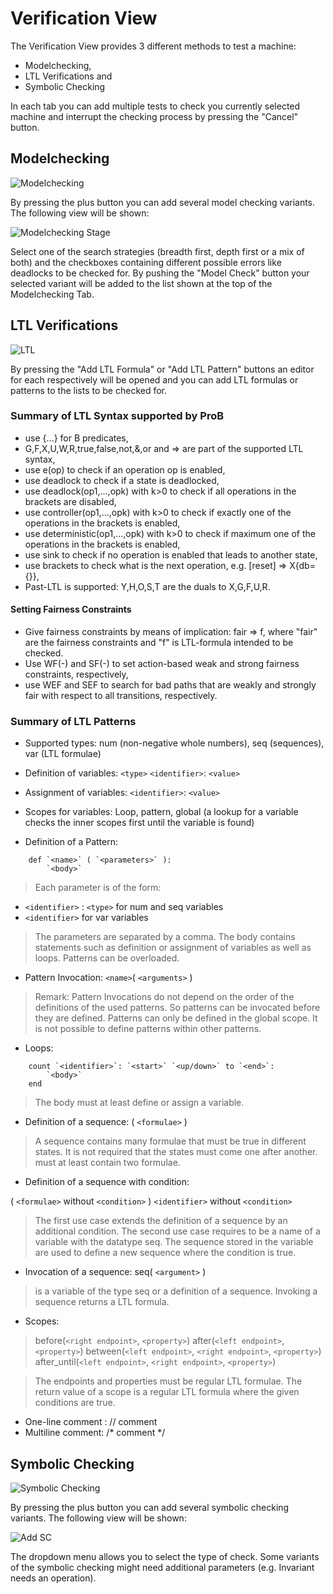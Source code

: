 # Verification View

The Verification View provides 3 different methods to test a machine:

* Modelchecking,
* LTL Verifications and
* Symbolic Checking

In each tab you can add multiple tests to check you currently selected machine and interrupt the checking process by pressing the "Cancel" button.

## <a id="Model"> Modelchecking </a>

![Modelchecking](../screenshots/Verifications/Modelchecking.png)

By pressing the plus button you can add several model checking variants. The following view will be shown:

![Modelchecking Stage](../screenshots/Verifications/Modelchecking%20Stage.png)

Select one of the search strategies (breadth first, depth first or a mix of both) and the checkboxes containing  different possible errors like deadlocks to be checked for. By pushing the "Model Check" button your selected variant will be added to the list shown at the top of the Modelchecking Tab.

## <a id="LTL"> LTL Verifications </a>

![LTL](../screenshots/Verifications/LTL.png)

By pressing the "Add LTL Formula" or "Add LTL Pattern" buttons an editor for each respectively will be opened and you can add LTL formulas or patterns to the lists to be checked for.

### Summary of LTL Syntax supported by ProB
*   use {...} for B predicates,
*   G,F,X,U,W,R,true,false,not,&,or and => are part of the supported LTL syntax,
*   use e(op) to check if an operation op is enabled,
*   use deadlock to check if a state is deadlocked,
*   use deadlock(op1,...,opk) with k>0 to check if all operations in the brackets are disabled,
*   use controller(op1,...,opk) with k>0 to check if exactly one of the operations in the brackets is enabled,
*   use deterministic(op1,...,opk) with k>0 to check if maximum one of the operations in the brackets is enabled,
*   use sink to check if no operation is enabled that leads to another state,
*   use brackets to check what is the next operation, e.g. [reset] => X{db={}},
*   Past-LTL is supported: Y,H,O,S,T are the duals to X,G,F,U,R.

#### Setting Fairness Constraints
*   Give fairness constraints by means of implication: fair => f, where "fair" are the fairness constraints and "f" is LTL-formula intended to be checked.
*   Use WF(-) and SF(-) to set action-based weak and strong fairness constraints, respectively,
*   use WEF and SEF to search for bad paths that are weakly and strongly fair with respect to all transitions, respectively.

### Summary of LTL Patterns

* Supported types: num (non-negative whole numbers), seq (sequences), var (LTL formulae)
* Definition of variables: `<type>` `<identifier>`: `<value>`
* Assignment of variables: `<identifier>`: `<value>`
* Scopes for variables: Loop, pattern, global (a lookup for a variable checks the inner scopes first until the variable is found)

* Definition of a Pattern:

```
	def `<name>` ( `<parameters>` ):
		`<body>`
```



> Each parameter is of the form:
* `<identifier>` : `<type>` for num and seq variables
* `<identifier>` for var variables

>The parameters are separated by a comma. The body contains statements such as definition or assignment of variables as well as loops. Patterns can be overloaded.

* Pattern Invocation: `<name>`( `<arguments>` )

>Remark: Pattern Invocations do not depend on the order of the definitions of the used patterns. So patterns can be invocated before they are defined.
Patterns can only be defined in the global scope. It is not possible to define patterns within other patterns.

* Loops:

```
	count `<identifier>`: `<start>` `<up/down>` to `<end>`:
		`<body>`
	end
```

>The body must at least define or assign a variable.

* Definition of a sequence: ( `<formulae>` )

>A sequence contains many formulae that must be true in different states. It is not required that the states must come one after another.
<formulae> must at least contain two formulae.

* Definition of a sequence with condition:

( `<formulae>` without `<condition>` )
`<identifier>` without `<condition>`

>The first use case extends the definition of a sequence by an additional condition. The second use case requires <identifier> to be a name
of a variable with the datatype seq. The sequence stored in the variable are used to define a new sequence where the condition is true.

* Invocation of a sequence: seq( `<argument>` )

><argument> is a variable of the type seq or a definition of a sequence. Invoking a sequence returns a LTL formula.

* Scopes:

>before(`<right endpoint>`, `<property>`)
after(`<left endpoint>`, `<property>`)
between(`<left endpoint>`, `<right endpoint>`, `<property>`)
after_until(`<left endpoint>`, `<right endpoint>`, `<property>`)

>The endpoints and properties must be regular LTL formulae. The return value of a scope is a regular LTL formula where the given conditions are true.

* One-line comment : // comment
* Multiline comment: /* comment */


## <a id="Symbolic"> Symbolic Checking </a>

![Symbolic Checking](../screenshots/Verifications/Symbolic%20Checking.png)

By pressing the plus button you can add several symbolic checking variants. The following view will be shown:

![Add SC](../screenshots/Verifications/Add%20SC.png)

The dropdown menu allows you to select the type of check. Some variants of the symbolic checking might need additional parameters (e.g. Invariant needs an operation).
